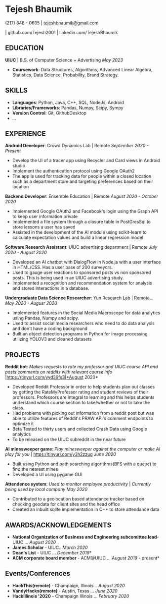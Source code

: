 # Tejesh Bhaumik

(217) 848 - 0605 | tejeshbhaumik@gmail.com

| github.com/Tejesh2001 | linkedin.com/TejeshBhaumik

## EDUCATION
**UIUC** | B.S. of Computer Science + Advertising  *May 2023*
* **Coursework**: Data Structures, Algorithms, Advanced Linear Algebra, Statistics, Data Science, Probability, Brand Strategy.

## SKILLS
* **Languages**: Python, Java, C++, SQL, NodeJs, Android
* **Libraries/Frameworks**: Pandas, Numpy, Scipy, Sympy
* **Version Control**: Git, GithubDesktop
* *...*

## EXPERIENCE
**Android Developer**: Crowd Dynamics Lab   | Remote *September 2020 - Present*
* Develop the UI of a tracer app using Recycler and Card views in Android studio
* Implement the authentication protocol using Google OAuth2
* The app is used for tracking data for people within a closed location such as a department store and targeting preferences based on their location

**Backend Developer**: Ensemble Education | Remote *August 2020 - October 2020*
* Implemented Google OAuth2 and Facebook's login using the Graph API to keep user information private
* Implemented a file system through a closure table in PostGresSql to store lessons a user has saved
* Assisted in the development of the AI module using scikit-learn to calculate expectation values and build a linear regression model

**Software Research Assistant**: UIUC advertising department   | Remote *July 2020 - August 2020*
* Developed an AI chatbot with DialogFlow in Node.js with a user interface in HTML/CSS. Has a user base of 200 surveyors.
* Used to  gauge user reactions to sponsored posts vs non sponsored posts. This is being used in an UIUC advertising study.
* Implemented a recognition and recommendation system for analysis and stored interactions in a database.

**Undergraduate Data Science Researcher**: Yun Research Lab | Remote... *May 2020 - Augusr 2020*
* Implemented features in the Social Media Macroscope for data analytics using Pandas, Numpy and scipy.
* Used to assist social media researchers who need to do data analysis and don't have a coding background
* Built an object detection programs in Python for image processing utilizing YOLOV3 and cleaned datasets




## PROJECTS
**Reddit bot**: *Makes requests to rate my professor and UIUC course API and posts comments on reddits with relevant course info* |https://tinyurl.com/yyd39fs3|*August 2020*
* Developed Reddit Professor in order to help students plan out classes by getting the RateMyProfessor rating and student reviews of their professors. Professors are integral to learning and this helps students understand which course section to take/whether or not to take the class.
* Had problems with picking out information from a reddit post but was able to utilize features of Reddit's PRAW API's comment endpoints to optimize it
* Beta Tested to thirty users and collected Crash Data using Google analytics 
* To be released on the UIUC subreddit in the near future 

**AI minesweeper game**: *Play minesweeper against the computer or make AI play for you* | https://tinyurl.com/y3h2zzug *June 2020*
* Built using Python and path searching algorithms(BFS with a queue) to find the nearest mines 
* Developed a UI using pygame GUI

**Attendence system**: *Used to monitor employee productivity* | *Currently being used by local company* *May 2020*
* Contributed to a geolocation based attendance tracker based on checking geodata for client sites and the head office
* Created an inbuilt sqlite implementation in C++ to store attendance data

## AWARDS/ACKNOWLEDGEMENTS
* **National Organization of Business and Engineering subcomittee lead**- UIUC ... *August 2020*
* **James Scholar** - UIUC.. *March 2020*
* **Dean's List** - UIUC ... *December 2019**
* **ACM corporate board member** - ACM@UIUC ... *August 2019* - present*

## Events/Conferences
* **HackThis(remote)** - Champaign, Illinois... *August 2020*
* **VandyHacks(remote)** - Austin, Texas ... *June 2020*
* **HackIllinois '2020** - Champaign Illinois ... *February 2020*

